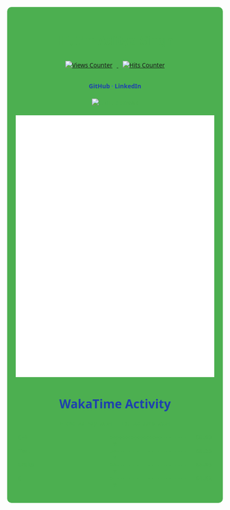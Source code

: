 <div align="center" style="font-family: 'Segoe UI', Tahoma, Geneva, Verdana, sans-serif; color: #4CAF50; background-color: #4CAF50; padding: 20px; border-radius: 10px;">

  <h1 style="color: #4CAF50;">Hi, I'm <a href="https://github.com/aditya26062003" style="color: #4CAF50; text-decoration: none;">Aditya Singh</a></h1>
  <p>
    <a href="https://github.com/aditya26062003/">
      <img src="https://komarev.com/ghpvc/?username=aditya26062003&color=1E40AF&label=Profile+Views" alt="Views Counter" style="margin: 10px;" />
    </a>
    <a href="https://github.com/aditya26062003/">
      <img src="https://hits.seeyoufarm.com/api/count/incr/badge.svg?url=https%3A%2F%2Fgithub.com%2Faditya260620031212%2Fhit-counter&count_bg=%231E40AF&title_bg=%231E3A8A&title=Hits" alt="Hits Counter" style="margin: 10px;" />
    </a>
  </p>
  
  <h4 style="color: #1E3A8A;">
    <a href="https://github.com/aditya26062003" style="color: #1E40AF; text-decoration: none;">GitHub</a>
    <span style="color: #2563EB;"> · </span>
    <a href="https://linkedin.com/in/aditya26062003" style="color: #1E40AF; text-decoration: none;">LinkedIn</a>
  </h4>
  
  <div style="margin: 20px 0;">
    <picture>
      <img src="https://github-readme-streak-stats.herokuapp.com?user=aditya26062003&border_radius=10&card_width=500&ring=1E40AF&fire=1E40AF&currStreakLabel=1E40AF&border=FFFFFF00&background=FFFFFF00&stroke=FFFFFF00&currStreakNum=1E3A8A&sideNums=1E3A8A&sideLabels=1E3A8A&dates=2563EB&excludeDaysLabel=2563EB" alt="GitHub Streak" loading="lazy" title="GitHub Streak"/>
    </picture>
  </div>

  <div style="margin: 20px 0;">
    <picture>
      <img src="github-metrics.svg" alt="Metrics" loading="lazy" title="GitHub Metrics"/>
    </picture>
  </div>
  
  <h1 align="center" style="color: #1E40AF;">WakaTime Activity</h1>
  <!--START_SECTION:waka-->

```f#
From: 23 May 2024 - To: 13 June 2024

C++                           >>>>>>>>>>>>>>>>>--------   68.00 %
Text                          >>-----------------------   08.30 %
CMake                         >>-----------------------   06.05 %
C                             >------------------------   04.52 %
```

<!--END_SECTION:waka-->

</div>
